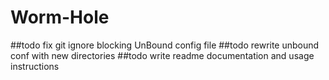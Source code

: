 # Worm-Hole
##todo fix git ignore blocking UnBound config file
##todo rewrite unbound conf with new directories
##todo write readme documentation and usage instructions
